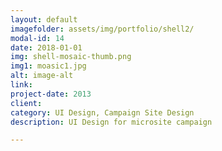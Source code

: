 ```yaml
---
layout: default
imagefolder: assets/img/portfolio/shell2/
modal-id: 14
date: 2018-01-01
img: shell-mosaic-thumb.png
img1: moasic1.jpg
alt: image-alt
link: 
project-date: 2013
client: 
category: UI Design, Campaign Site Design
description: UI Design for microsite campaign

---
```

